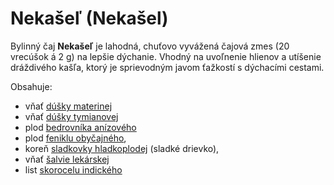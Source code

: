 Nekašeľ (Nekašel)
=================

Bylinný čaj **Nekašeľ** je lahodná, chuťovo vyvážená čajová zmes (20 vrecúšok á
2 g) na lepšie dýchanie. Vhodný na uvoľnenie hlienov a utíšenie dráždivého
kašľa, ktorý je sprievodným javom ťažkostí s dýchacími cestami.

Obsahuje:

* vňať [dúšky materinej](/sip/bylinky/duska-materina/)
* vňať [dúšky tymianovej](/sip/bylinky/duska-tymianova/)
* plod [bedrovníka anízového](/sip/bylinky/bedrovnik-anizovy/)
* plod [feniklu obyčajného](/sip/bylinky/fenikel-obycajny/),
* koreň [sladkovky hladkoplodej](/sip/bylinky/sladovka-hladkoploda/) (sladké drievko),
* vňať [šalvie lekárskej](/sip/bylinky/salvia-lekarska/)
* list [skorocelu indického](/sip/bylinky/skorocel-indicky/)
